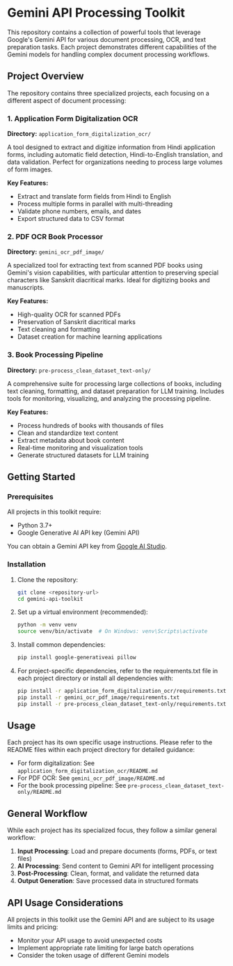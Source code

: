 # Gemini API Processing Toolkit

This repository contains a collection of powerful tools that leverage Google's Gemini API for various document processing, OCR, and text preparation tasks. Each project demonstrates different capabilities of the Gemini models for handling complex document processing workflows.

## Project Overview

The repository contains three specialized projects, each focusing on a different aspect of document processing:

### 1. Application Form Digitalization OCR

**Directory:** `application_form_digitalization_ocr/`

A tool designed to extract and digitize information from Hindi application forms, including automatic field detection, Hindi-to-English translation, and data validation. Perfect for organizations needing to process large volumes of form images.

**Key Features:**
- Extract and translate form fields from Hindi to English
- Process multiple forms in parallel with multi-threading
- Validate phone numbers, emails, and dates
- Export structured data to CSV format

### 2. PDF OCR Book Processor

**Directory:** `gemini_ocr_pdf_image/`

A specialized tool for extracting text from scanned PDF books using Gemini's vision capabilities, with particular attention to preserving special characters like Sanskrit diacritical marks. Ideal for digitizing books and manuscripts.

**Key Features:**
- High-quality OCR for scanned PDFs
- Preservation of Sanskrit diacritical marks
- Text cleaning and formatting
- Dataset creation for machine learning applications

### 3. Book Processing Pipeline

**Directory:** `pre-process_clean_dataset_text-only/`

A comprehensive suite for processing large collections of books, including text cleaning, formatting, and dataset preparation for LLM training. Includes tools for monitoring, visualizing, and analyzing the processing pipeline.

**Key Features:**
- Process hundreds of books with thousands of files
- Clean and standardize text content
- Extract metadata about book content
- Real-time monitoring and visualization tools
- Generate structured datasets for LLM training

## Getting Started

### Prerequisites

All projects in this toolkit require:
- Python 3.7+
- Google Generative AI API key (Gemini API)

You can obtain a Gemini API key from [Google AI Studio](https://makersuite.google.com/).

### Installation

1. Clone the repository:
   ```bash
   git clone <repository-url>
   cd gemini-api-toolkit
   ```

2. Set up a virtual environment (recommended):
   ```bash
   python -m venv venv
   source venv/bin/activate  # On Windows: venv\Scripts\activate
   ```

3. Install common dependencies:
   ```bash
   pip install google-generativeai pillow
   ```

4. For project-specific dependencies, refer to the requirements.txt file in each project directory or install all dependencies with:
   ```bash
   pip install -r application_form_digitalization_ocr/requirements.txt
   pip install -r gemini_ocr_pdf_image/requirements.txt
   pip install -r pre-process_clean_dataset_text-only/requirements.txt
   ```

## Usage

Each project has its own specific usage instructions. Please refer to the README files within each project directory for detailed guidance:

- For form digitalization: See `application_form_digitalization_ocr/README.md`
- For PDF OCR: See `gemini_ocr_pdf_image/README.md`
- For the book processing pipeline: See `pre-process_clean_dataset_text-only/README.md`

## General Workflow

While each project has its specialized focus, they follow a similar general workflow:

1. **Input Processing**: Load and prepare documents (forms, PDFs, or text files)
2. **AI Processing**: Send content to Gemini API for intelligent processing
3. **Post-Processing**: Clean, format, and validate the returned data
4. **Output Generation**: Save processed data in structured formats

## API Usage Considerations

All projects in this toolkit use the Gemini API and are subject to its usage limits and pricing:

- Monitor your API usage to avoid unexpected costs
- Implement appropriate rate limiting for large batch operations
- Consider the token usage of different Gemini models